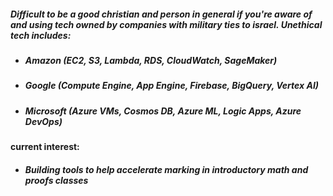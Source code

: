 ##### Difficult to be a good christian and person in general if you're aware of and using tech owned by companies with military ties to israel. Unethical tech includes:
- ##### Amazon (EC2, S3, Lambda, RDS, CloudWatch, SageMaker)
- ##### Google (Compute Engine, App Engine, Firebase, BigQuery, Vertex AI)
- ##### Microsoft (Azure VMs, Cosmos DB, Azure ML, Logic Apps, Azure DevOps)

#### current interest:
- ##### Building tools to help accelerate marking in introductory math and proofs classes

